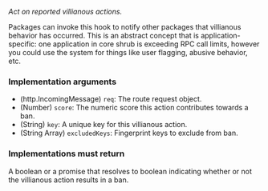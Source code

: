 *Act on reported villianous actions.*

Packages can invoke this hook to notify other packages that villianous behavior
has occurred. This is an abstract concept that is application-specific: one
application in core shrub is exceeding RPC call limits, however you could use
the system for things like user flagging, abusive behavior, etc.

<h3>Implementation arguments</h3>

* (http.IncomingMessage) `req`: The route request object.
* (Number) `score`: The numeric score this action contributes towards a ban.
* (String) `key`: A unique key for this villianous action.
* (String Array) `excludedKeys`: Fingerprint keys to exclude from ban.

<h3>Implementations must return</h3>

A boolean or a promise that resolves to boolean indicating whether or not the
villianous action results in a ban.
